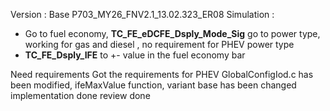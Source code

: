Version : Base P703_MY26_FNV2.1_13.02.323_ER08
Simulation : 
- Go to fuel economy,  **TC_FE_eDCFE_Dsply_Mode_Sig** go to power type, working for gas and diesel , no requirement for PHEV power type
- **TC_FE_Dsply_IFE** to +- value in the fuel economy bar

Need requirements
Got the requirements for PHEV
GlobalConfigIod.c has been modified, ifeMaxValue function, variant base has been changed
implementation done
review done